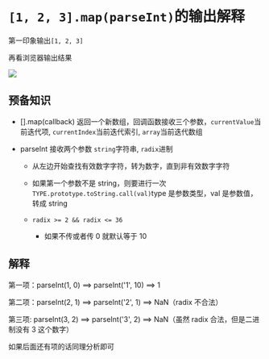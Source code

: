 <!-- 2021-08-05 09:41:31 -->

# `[1, 2, 3].map(parseInt)`的输出解释

第一印象输出`[1, 2, 3]`

再看浏览器输出结果

![](https://cdn.jsdelivr.net/gh/aaronkwong929/pictures/20210805091143.png)

## 预备知识

- [].map(callback) 返回一个新数组，回调函数接收三个参数，`currentValue`当前迭代项, `currentIndex`当前迭代索引, `array`当前迭代数组

- parseInt 接收两个参数 `string`字符串, `radix`进制

  - 从左边开始查找有效数字字符，转为数字，直到非有效数字字符

  - 如果第一个参数不是 string，则要进行一次`TYPE.prototype.toString.call(val)`type 是参数类型，val 是参数值，转成 string

  - `radix >= 2 && radix <= 36`

    - 如果不传或者传 0 就默认等于 10

## 解释

第一项：parseInt(1, 0) ==> parseInt('1', 10) ==> 1

第二项：parseInt(2, 1) ==> parseInt('2', 1) ==> NaN（radix 不合法）

第三项: parseInt(3, 2) ==> parseInt('3', 2) ==> NaN（虽然 radix 合法，但是二进制没有 3 这个数字）

如果后面还有项的话同理分析即可
